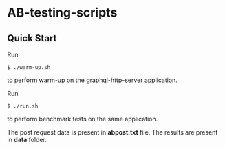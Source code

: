 # AB-testing-scripts

## Quick Start
Run
```
$ ./warm-up.sh
```
to perform warm-up on the graphql-http-server application.

Run
```
$ ./run.sh
```
to perform benchmark tests on the same application.

The post request data is present in **abpost.txt** file. The results are present in **data** folder.
